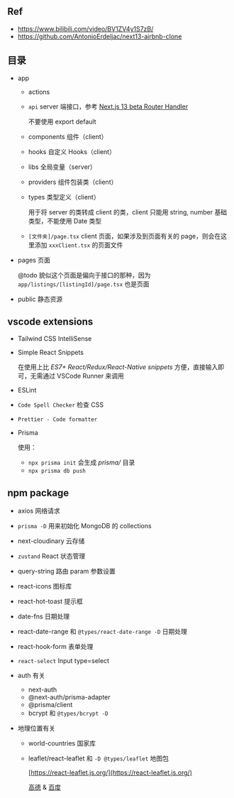 ## Ref
- https://www.bilibili.com/video/BV1ZV4y1S7zB/
- https://github.com/AntonioErdeljac/next13-airbnb-clone

## 目录
- app
  - actions
  - `api` server 端接口，参考 [Next.js 13 beta Router Handler](https://beta.nextjs.org/docs/routing/route-handlers)

    不要使用 export default
  - components 组件（client）
  - hooks 自定义 Hooks（client）
  - libs 全局变量（server）
  - providers 组件包装类（client）
  - types 类型定义（client）
    
    用于将 server 的类转成 client 的类，client 只能用 string, number 基础类型，不能使用 Date 类型
  - `[文件夹]/page.tsx` client 页面，如果涉及到页面有关的 page，则会在这里添加 `xxxClient.tsx` 的页面文件
- pages 页面 

  @todo 貌似这个页面是偏向于接口的那种，因为 `app/listings/[listingId]/page.tsx` 也是页面
- public 静态资源

## vscode extensions
- Tailwind CSS IntelliSense
- Simple React Snippets

  在使用上比 *ES7+ React/Redux/React-Native snippets* 方便，直接输入即可，无需通过 VSCode Runner 来调用
- ESLint
- `Code Spell Checker` 检查 CSS
- `Prettier - Code formatter`
- Prisma
  
  使用：
  - `npx prisma init` 会生成 *prisma/* 目录
  - `npx prisma db push`

## npm package
- axios 网络请求
- `prisma -D` 用来初始化 MongoDB 的 collections

- next-cloudinary 云存储


- `zustand` React 状态管理
- query-string 路由 param 参数设置

- react-icons 图标库
- react-hot-toast 提示框
- date-fns 日期处理
- react-date-range 和 `@types/react-date-range -D` 日期处理

- react-hook-form 表单处理
- `react-select` Input type=select

- auth 有关
  - next-auth
  - @next-auth/prisma-adapter
  - @prisma/client
  - bcrypt 和 `@types/bcrypt -D`

- 地理位置有关
  - world-countries 国家库
  - leaflet/react-leaflet 和 `-D @types/leaflet` 地图包

    [https://react-leaflet.js.org/](https://react-leaflet.js.org/)

    [高德](https://uiwjs.github.io/react-amap/) & [百度](https://uiwjs.github.io/react-baidu-map/)